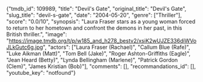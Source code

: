 {"tmdb_id": 109989, "title": "Devil's Gate", "original_title": "Devil's Gate", "slug_title": "devil-s-gate", "date": "2004-05-20", "genre": ["Thriller"], "score": "0.0/10", "synopsis": "Laura Fraser stars as a young woman forced to return to her hometown and confront the demons in her past, in this British thriller.", "image": "https://image.tmdb.org/t/p/w185_and_h278_bestv2/xsiK2wUJZE336diWVoJLkGutc6g.jpg", "actors": ["Laura Fraser (Rachael)", "Callum Blue (Rafe)", "Luke Aikman (Matt)", "Tom Bell (Jake)", "Roger Ashton-Griffiths (Eagle)", "Jean Heard (Betty)", "Lynda Bellingham (Marlene)", "Patrick Gordon (Clem)", "James Kristian (Bob)"], "comments": [], "recommandations_id": [], "youtube_key": "notfound"}